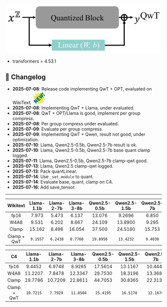 <div align=center>
  <img src="imgs/QwT_illustration.png" width="500px" />
</div>

- transformers = 4.53.1

## 📌 Changelog

- **2025-07-08**: Release code implementing QwT + OPT, evaluated on WikiText. <img src="imgs/new.gif" alt="NEW" width="40"/>
- **2025-07-08**: Implementing QwT + Llama, under evaluated. 
- **2025-07-08**: QwT + OPT/Llama is good, implement per group compress. 
- **2025-07-08**: Per group compress under evaluated. 
- **2025-07-09**: Evaluate per group compress. 
- **2025-07-09**: Implementing QwT + Qwen, result not good, under optimization. 
- **2025-07-10**: Llama, Qwen2.5-0.5b, Qwen2.5-7b result is ok. 
- **2025-07-10**: Llama, Qwen2.5-0.5b, Qwen2.5-7b base quant clamp logged. 
- **2025-07-11**: Llama, Qwen2.5-0.5b, Qwen2.5-7b clamp-qwt good. 
- **2025-07-13**: Llama, Qwen2.5 clamp-qwt logged. 
- **2025-07-13**: Pack quantLinear. 
- **2025-07-14**: Use `_set_module` to quant. 
- **2025-07-14**: Evaluate base, quant, clamp on C4. 
- **2025-07-16**: Add save_tensor. 
---


| Wikitext    | Llama-1.1b | Llama-2-7b | Llama-3-8b | Qwen2.5-0.5b | Qwen2.5-1.5b | Qwen2.5-7b |
|:-----------:|:----------:|:----------:|:----------:|:------------:|:------------:|:----------:|
| fp16        | 7.973      | 5.473      | 6.137      | 13.076       | 9.2696       | 6.850      |
| W4A8        | 9.531      | 6.202      | 8.667      | 24.109       | 13.8900      | 9.295      |
| Clamp       | 15.162     | 8.498      | 16.054     | 37.500       | 24.5160      | 15.753     |
| Clamp + QwT | `9.1557`   | `6.2438`   | `8.7760`   | `19.8956`    | `13.4232`    | `9.4030`   |

| C4          | Llama-1.1b | Llama-2-7b | Llama-3-8b | Qwen2.5-0.5b | Qwen2.5-1.5b | Qwen2.5-7b |
|:-----------:|:----------:|:----------:|:----------:|:------------:|:------------:|:----------:|
| fp16        | 9.4452     | 6.9748     | 8.9265     | 17.5614      | 13.1167      | 10.4449    |
| W4A8        | 11.2207    | 7.8478     | 12.3347    | 29.7530      | 18.3196      | 13.3687    |
| Clamp       | 19.7786    | 10.7209    | 22.8611    | 44.7053      | 30.8365      | 22.3136    |
| Clamp + QwT | `10.7215`  | `7.7929`   | `11.8504`  | `25.4195`    | `16.5178`    | `12.1676`  |